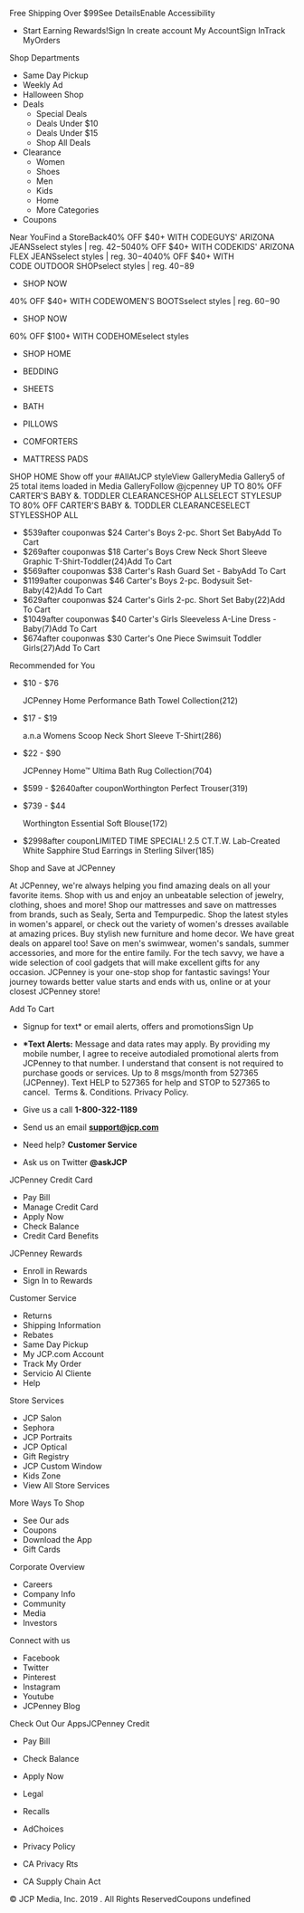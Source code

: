 Free Shipping Over $99See DetailsEnable Accessibility

*   Start Earning Rewards!Sign In create account My AccountSign InTrack MyOrders

Shop Departments

*   Same Day Pickup
*   Weekly Ad
*   Halloween Shop
*   Deals
    *   Special Deals
    *   Deals Under $10
    *   Deals Under $15
    *   Shop All Deals
*   Clearance
    *   Women
    *   Shoes
    *   Men
    *   Kids
    *   Home
    *   More Categories
*   Coupons

Near YouFind a StoreBack40% OFF $40+ WITH CODEGUYS' ARIZONA JEANSselect styles | reg. $42-$5040% OFF $40+ WITH CODEKIDS' ARIZONA FLEX JEANSselect styles | reg. $30-$4040% OFF $40+ WITH CODE OUTDOOR SHOPselect styles | reg. $40-$89

*   SHOP NOW

40% OFF $40+ WITH CODEWOMEN'S BOOTSselect styles | reg. $60-$90

*   SHOP NOW

60% OFF $100+ WITH CODEHOMEselect styles

*   SHOP HOME

*   BEDDING
    
*   SHEETS
    
*   BATH
    
*   PILLOWS
    
*   COMFORTERS
    
*   MATTRESS PADS
    

SHOP HOME Show off your #AllAtJCP styleView GalleryMedia Gallery5 of 25 total items loaded in Media GalleryFollow @jcpenney UP TO 80% OFF CARTER'S BABY &. TODDLER CLEARANCESHOP ALLSELECT STYLESUP TO 80% OFF CARTER'S BABY &. TODDLER CLEARANCESELECT STYLESSHOP ALL

*   $539after couponwas $24 Carter's Boys 2-pc. Short Set BabyAdd To Cart
*   $269after couponwas $18 Carter's Boys Crew Neck Short Sleeve Graphic T-Shirt-Toddler(24)Add To Cart
*   $569after couponwas $38 Carter's Rash Guard Set - BabyAdd To Cart
*   $1199after couponwas $46 Carter's Boys 2-pc. Bodysuit Set-Baby(42)Add To Cart
*   $629after couponwas $24 Carter's Girls 2-pc. Short Set Baby(22)Add To Cart
*   $1049after couponwas $40 Carter's Girls Sleeveless A-Line Dress - Baby(7)Add To Cart
*   $674after couponwas $30 Carter's One Piece Swimsuit Toddler Girls(27)Add To Cart

Recommended for You

*   $10 - $76
    
    JCPenney Home Performance Bath Towel Collection(212)
*   $17 - $19
    
    a.n.a Womens Scoop Neck Short Sleeve T-Shirt(286)
*   $22 - $90
    
    JCPenney Home™ Ultima Bath Rug Collection(704)
*   $599 - $2640after couponWorthington Perfect Trouser(319)
*   $739 - $44
    
    Worthington Essential Soft Blouse(172)
*   $2998after couponLIMITED TIME SPECIAL! 2.5 CT.T.W. Lab-Created White Sapphire Stud Earrings in Sterling Silver(185)

Shop and Save at JCPenney

At JCPenney, we're always helping you find amazing deals on all your favorite items. Shop with us and enjoy an unbeatable selection of jewelry, clothing, shoes and more! Shop our mattresses and save on mattresses from brands, such as Sealy, Serta and Tempurpedic. Shop the latest styles in women's apparel, or check out the variety of women's dresses available at amazing prices. Buy stylish new furniture and home decor. We have great deals on apparel too! Save on men's swimwear, women's sandals, summer accessories, and more for the entire family. For the tech savvy, we have a wide selection of cool gadgets that will make excellent gifts for any occasion. JCPenney is your one-stop shop for fantastic savings! Your journey towards better value starts and ends with us, online or at your closest JCPenney store!

Add To Cart

*   Signup for text\* or email alerts, offers and promotionsSign Up
*   **\*Text Alerts:** Message and data rates may apply. By providing my mobile number, I agree to receive autodialed promotional alerts from JCPenney to that number. I understand that consent is not required to purchase goods or services. Up to 8 msgs/month from 527365 (JCPenney). Text HELP to 527365 for help and STOP to 527365 to cancel.  Terms &. Conditions. Privacy Policy.

*   Give us a call **1-800-322-1189**
*   Send us an email **support@jcp.com**
*   Need help? **Customer Service**
*   Ask us on Twitter **@askJCP**

JCPenney Credit Card

*   Pay Bill
*   Manage Credit Card
*   Apply Now
*   Check Balance
*   Credit Card Benefits

JCPenney Rewards

*   Enroll in Rewards
*   Sign In to Rewards

Customer Service

*   Returns
*   Shipping Information
*   Rebates
*   Same Day Pickup
*   My JCP.com Account
*   Track My Order
*   Servicio Al Cliente
*   Help

Store Services

*   JCP Salon
*   Sephora
*   JCP Portraits
*   JCP Optical
*   Gift Registry
*   JCP Custom Window
*   Kids Zone
*   View All Store Services

More Ways To Shop

*   See Our ads
*   Coupons
*   Download the App
*   Gift Cards

Corporate Overview

*   Careers
*   Company Info
*   Community
*   Media
*   Investors

Connect with us

*   Facebook
*   Twitter
*   Pinterest
*   Instagram
*   Youtube
*   JCPenney Blog

Check Out Our AppsJCPenney Credit

*   Pay Bill
*   Check Balance
*   Apply Now

*   Legal
*   Recalls
*   AdChoices

*   Privacy Policy
*   CA Privacy Rts
*   CA Supply Chain Act

© JCP Media, Inc. 2019 . All Rights ReservedCoupons undefined